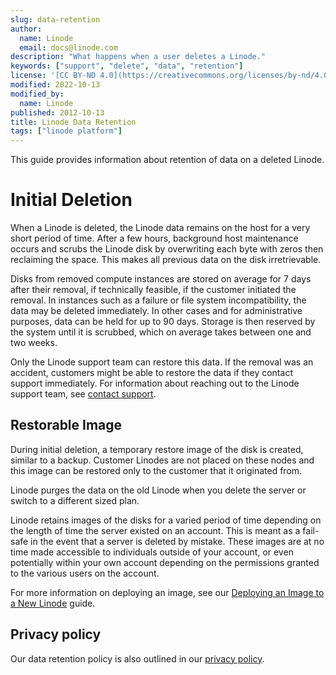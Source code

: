 ```yaml
---
slug: data-retention
author:
  name: Linode
  email: docs@linode.com
description: "What happens when a user deletes a Linode."
keywords: ["support", "delete", "data", "retention"]
license: '[CC BY-ND 4.0](https://creativecommons.org/licenses/by-nd/4.0)'
modified: 2022-10-13
modified_by:
  name: Linode
published: 2012-10-13
title: Linode Data Retention
tags: ["linode platform"]
---
```


This guide provides information about retention of data on a deleted Linode.

# Initial Deletion

When a Linode is deleted, the Linode data remains on the host for a very short period of time. After a few hours, background host maintenance occurs and scrubs the Linode disk by overwriting each byte with zeros then reclaiming the space. This makes all previous data on the disk irretrievable.

Disks from removed compute instances are stored on average for 7 days after their removal, if technically feasible, if the customer initiated the removal. In instances such as a failure or file system incompatibility, the data may be deleted immediately. In other cases and for administrative purposes, data can be held for up to 90 days. Storage is then reserved by the system until it is scrubbed, which on average takes between one and two weeks.

Only the Linode support team can restore this data. If the removal was an accident, customers might be able to restore the data if they contact support immediately. For information about reaching out to the Linode support team, see [contact support](/docs/guides/support/).

## Restorable Image

During initial deletion, a temporary restore image of the disk is created, similar to a backup. Customer Linodes are not placed on these nodes and this image can be restored only to the customer that it originated from.

Linode purges the data on the old Linode when you delete the server or switch to a different sized plan.

Linode retains images of the disks for a varied period of time depending on the length of time the server existed on an account. This is meant as a fail-safe in the event that a server is deleted by mistake. These images are at no time made accessible to individuals outside of your account, or even potentially within your own account depending on the permissions granted to the various users on the account.

For more information on deploying an image, see our [Deploying an Image to a New Linode](https://www.linode.com/docs/products/tools/images/guides/deploy-image-to-new-linode/) guide.


## Privacy policy

Our data retention policy is also outlined in our [privacy policy](https://www.linode.com/legal-privacy/).